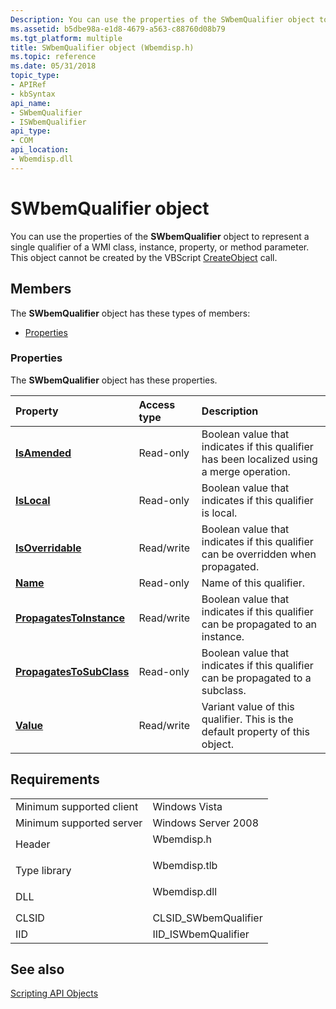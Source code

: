 ```yaml
---
Description: You can use the properties of the SWbemQualifier object to represent a single qualifier of a WMI class, instance, property, or method parameter. This object cannot be created by the VBScript CreateObject call.
ms.assetid: b5dbe98a-e1d8-4679-a563-c88760d08b79
ms.tgt_platform: multiple
title: SWbemQualifier object (Wbemdisp.h)
ms.topic: reference
ms.date: 05/31/2018
topic_type: 
- APIRef
- kbSyntax
api_name: 
- SWbemQualifier
- ISWbemQualifier
api_type: 
- COM
api_location: 
- Wbemdisp.dll
---
```


# SWbemQualifier object

You can use the properties of the **SWbemQualifier** object to represent a single qualifier of a WMI class, instance, property, or method parameter. This object cannot be created by the VBScript [CreateObject](creating-an-object-using-vbscript.md) call.

## Members

The **SWbemQualifier** object has these types of members:

-   [Properties](#properties)

### Properties

The **SWbemQualifier** object has these properties.



| Property                                                                       | Access type           | Description                                                                                           |
|:-------------------------------------------------------------------------------|:----------------------|:------------------------------------------------------------------------------------------------------|
| [**IsAmended**](swbemqualifier-isamended.md)<br/>                       | Read-only<br/>  | Boolean value that indicates if this qualifier has been localized using a merge operation.<br/> |
| [**IsLocal**](swbemqualifier-islocal.md)<br/>                           | Read-only<br/>  | Boolean value that indicates if this qualifier is local.<br/>                                   |
| [**IsOverridable**](swbemqualifier-isoverridable.md)<br/>               | Read/write<br/> | Boolean value that indicates if this qualifier can be overridden when propagated.<br/>          |
| [**Name**](swbemqualifier-name.md)<br/>                                 | Read-only<br/>  | Name of this qualifier.<br/>                                                                    |
| [**PropagatesToInstance**](swbemqualifier-propagatestoinstance.md)<br/> | Read/write<br/> | Boolean value that indicates if this qualifier can be propagated to an instance.<br/>           |
| [**PropagatesToSubClass**](swbemqualifier-propagatestosubclass.md)<br/> | Read-only<br/>  | Boolean value that indicates if this qualifier can be propagated to a subclass.<br/>            |
| [**Value**](swbemqualifier-value.md)<br/>                               | Read/write<br/> | Variant value of this qualifier. This is the default property of this object.<br/>              |



 

## Requirements



|                                     |                                                                                         |
|-------------------------------------|-----------------------------------------------------------------------------------------|
| Minimum supported client<br/> | Windows Vista<br/>                                                                |
| Minimum supported server<br/> | Windows Server 2008<br/>                                                          |
| Header<br/>                   | <dl> <dt>Wbemdisp.h</dt> </dl>   |
| Type library<br/>             | <dl> <dt>Wbemdisp.tlb</dt> </dl> |
| DLL<br/>                      | <dl> <dt>Wbemdisp.dll</dt> </dl> |
| CLSID<br/>                    | CLSID\_SWbemQualifier<br/>                                                        |
| IID<br/>                      | IID\_ISWbemQualifier<br/>                                                         |



## See also

<dl> <dt>

[Scripting API Objects](scripting-api-objects.md)
</dt> </dl>

 

 




